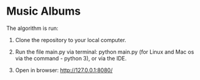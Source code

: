 # Music Albums

The algorithm is run:

  1. Clone the repository to your local computer.</br>
  
  2. Run the file main.py via terminal: python main.py (for Linux and Mac os via the command - python 3), or via the IDE.</br>
  
  3. Open in browser:  http://127.0.0.1:8080/</br>

